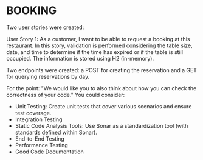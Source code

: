 # BOOKING

Two user stories were created:

User Story 1: As a customer, I want to be able to request a booking at this restaurant. In this story, validation is performed considering the table size, date, and time to determine if the time has expired or if the table is still occupied.
The information is stored using H2 (in-memory).

Two endpoints were created: a POST for creating the reservation and a GET for querying reservations by day.

For the point: "We would like you to also think about how you can check the correctness of your code."
You could consider:
- Unit Testing: Create unit tests that cover various scenarios and ensure test coverage.
- Integration Testing
- Static Code Analysis Tools: Use Sonar as a standardization tool (with standards defined within Sonar).
- End-to-End Testing
- Performance Testing
- Good Code Documentation
